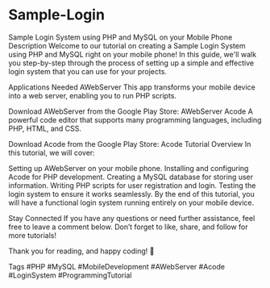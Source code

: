 # Sample-Login
Sample Login System using PHP and MySQL on your Mobile Phone
Description
Welcome to our tutorial on creating a Sample Login System using PHP and MySQL right on your mobile phone! In this guide, we'll walk you step-by-step through the process of setting up a simple and effective login system that you can use for your projects.

Applications Needed
AWebServer
This app transforms your mobile device into a web server, enabling you to run PHP scripts.

Download AWebServer from the Google Play Store: AWebServer
Acode
A powerful code editor that supports many programming languages, including PHP, HTML, and CSS.

Download Acode from the Google Play Store: Acode
Tutorial Overview
In this tutorial, we will cover:

Setting up AWebServer on your mobile phone.
Installing and configuring Acode for PHP development.
Creating a MySQL database for storing user information.
Writing PHP scripts for user registration and login.
Testing the login system to ensure it works seamlessly.
By the end of this tutorial, you will have a functional login system running entirely on your mobile device.

Stay Connected
If you have any questions or need further assistance, feel free to leave a comment below. Don’t forget to like, share, and follow for more tutorials!

Thank you for reading, and happy coding! 🚀

Tags
#PHP #MySQL #MobileDevelopment #AWebServer #Acode #LoginSystem #ProgrammingTutorial
